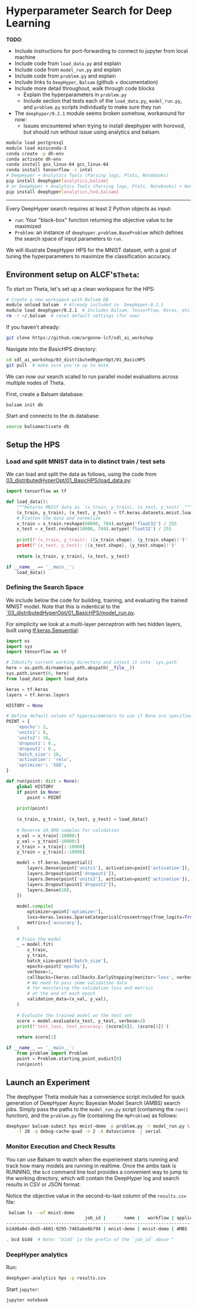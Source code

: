 # Hyperparameter Search for Deep Learning

**TODO**: 

- Include instructions for port-forwarding to connect to jupyter from local machine
- Include code from `load_data.py` and explain
- Include code from `model_run.py` and explain
- Include code from `problem.py` and explain
- Include links to `DeepHyper`, `Balsam` (github + documentation)
- Include more detail throughout, walk through code blocks
  - Explain the hyperparameters in `problem.py`
  - Include section that tests each of the `load_data.py`, `model_run.py`, and `problem.py` scripts individually to make sure they run
- The `deephyper/0.2.1` module seems broken somehow, workaround for now:
  - Issues encountered when trying to install deephyper with horovod, but should run without issue using analytics and balsam.

```bash
module load postgresql
module load miniconda-3
conda create -p dh-env
conda activate dh-env
conda install gxx_linux-64 gcc_linux-64
conda install tensorflow -c intel
# DeepHyper + Analytics Tools (Parsing logs, Plots, Notebooks)
pip install deephyper[analytics,balsam]
# or DeepHyper + Analytics Tools (Parsing logs, Plots, Notebooks) + Horovod
pip install deephyper[analytics,hvd,balsam]
```

---

Every DeepHyper search requires at least 2 Python objects as input:

- `run`: Your "black-box" function returning the objective value to be maximized
- `Problem`: an instance of `deephyper.problem.BaseProblem` which defines the search space of input parameters to `run`.

We will illustrate DeepHyper HPS for the MNIST dataset, with a goal of tuning the hyperparameters to maximize the classification accuracy.

## Environment setup on ALCF's`Theta`:

To start on Theta, let's set up  a clean workspace for the HPS:

```bash
# Create a new workspace with Balsam DB
module unload balsam  # Already included in  DeepHyper-0.2.1
module load deephyper/0.2.1  # Includes Balsam, TensorFlow, Keras, etc...
rm -r ~/.balsam  # reset default settings (for now)
```

If you haven't already:

```bash
git clone https://github.com/argonne-lcf/sdl_ai_workshop
```

Navigate into the BasicHPS directory:

```bash
cd sdl_ai_workshop/03_distributedHyperOpt/01_BasicHPS
git pull  # make sure you're up to date
```



We can now our search scaled to run parallel model evaluations across multiple nodes of Theta.

First, create a Balsam database:

```bas
balsam init db
```

Start and connecto to the `db` database:

```bash
source balsamactivate db
```

## Setup the HPS

### Load and split MNIST data in to distinct train / test sets

We can load and split the data as follows, using the code from [03_distributedHyperOpt/01_BasicHPS/load_data.py](load_data.py):

```python
import tensorflow as tf

def load_data():
    """Returns MNIST data as `(x_train, y_train), (x_test, y_test)`."""
    (x_train, y_train), (x_test, y_test) = tf.keras.datasets.mnist.load_data()
    # Flatten the data and normalize
    x_train = x_train.reshape(60000, 784).astype('float32') / 255
    x_test = x_test.reshape(10000, 784).astype('float32') / 255
    
    print(f'(x_train, y_train): ({x_train.shape}, {y_train.shape})')'
    print(f'(x_test, y_test): ({x_test.shape}, {y_test.shape})')'
    
    return (x_train, y_train), (x_test, y_test)

if __name__ == '__main__':
    load_data()
```

### Defining the Search Space

We include below the code for building, training, and evaluating the trained MNIST model. Note that this is indentical to the [`03_distributedHyperOpt/01_BasicHPS/model_run.py](model_run.py).

For simplicity we look at a multi-layer perceptron with two hidden layers, built using [tf.keras.Sequential](https://www.tensorflow.org/api_docs/python/tf/keras/Sequential):

```python
import os
import sys
import tensorflow as tf

# Identify current working directory and inject it into `sys.path`
here = os.path.dirname(os.path.abspath(__file__))
sys.path.insert(0, here)
from load_data import load_data

keras = tf.keras
layers = tf.keras.layers

HISTORY = None

# Define default values of hyperparameters to use if None are specified
POINT = { 
    'epochs': 2,
    'units1': 8,
    'units2': 16,
    'dropout1': 0.,
    'dropout2': 0.,
    'batch_size': 16,
    'activation': 'relu',
    'optimizer': 'SGD',
}

def run(point: dict = None):
    global HISTORY
    if point is None:
        point = POINT
        
    print(point)
    
    (x_train, y_train), (x_test, y_test) = load_data()
    
    # Reserve 10,000 samples for validation
    x_val = x_train[-10000:]
    y_val = y_train[-10000:]
    x_train = x_train[:-10000]
    y_train = y_train[:-10000]

    model = tf.keras.Sequential([
        layers.Dense(point['units1'], activation=point['activation']),
        layers.Dropout(point['dropout1']),
        layers.Dense(point['units2'], activation=point['activation']),
        layers.Dropout(point['dropout2']),
        layers.Dense(10),
    ])
    
    model.compile(
        optimizer=point['optimizer'],
        loss=keras.losses.SparseCategoricalCrossentropy(from_logits=True),
        metrics=['accuracy'],
    )
    
    # Train the model
    _ = model.fit(
        x_train,
        y_train,
        batch_size=point['batch_size'],
        epochs=point['epochs'],
        verbose=1,
        callbacks=[keras.callbacks.EarlyStopping(monitor='loss', verbose=1)],
        # We need to pass some validation data
        # for monitoring the validation loss and metrics
        # at the end of each epoch
        validation_data=(x_val, y_val),
    )
    
    # Evaluate the trained model on the test set
    score = model.evaluate(x_test, y_test, verbose=2)
    print(f'test_loss, test_accuracy: {score[0]}, {score[1]}')
    
    return score[1]

if __name__ == '__main__':
    from problem import Problem
    point = Problem.starting_point_asdict[0]
    run(point)
```

## Launch an Experiment

The deephyper Theta module has a convenience script included for quick generation of DeepHyper Async Bayesian Model Search (AMBS) search jobs. Simply pass the paths to the `model_run.py` script (containing the `run()` function), and the `problem.py` file (containing the `HpProblem`) as follows:

```bash
deephyper balsam-submit hps mnist-demo -p problem.py -r model_run.py \
    -t 20 -q debug-cache-quad -n 2 -A datascience -j serial
```



### Monitor Execution and Check Results

You can use Balsam to watch when the experiement starts running and track how many models are running in realtime. Once the ambs task is RUNNING, the `bcd` command line tool provides a convenient way to jump to the working directory, which will contain the DeepHyper log and search results in CSV or JSON format.

Notice the objective value in the second-to-last column of the `results.csv` file:

```bash
 balsam ls --wf mnist-demo
                              job_id |       name |   workflow | application |   state
--------------------------------------------------------------------------------------
b1dd0a04-dbd5-4601-9295-7465abe6b794 | mnist-demo | mnist-demo | AMBS        | CREATED

. bcd b1dd  # Note: 'b1dd' is the prefix of the `job_id` above ^
```

### DeepHyper analytics

Run:

```bash
deephyper-analytics hps -p results.csv
```

Start `jupyter`:

```bash
jupyter notebook
```
